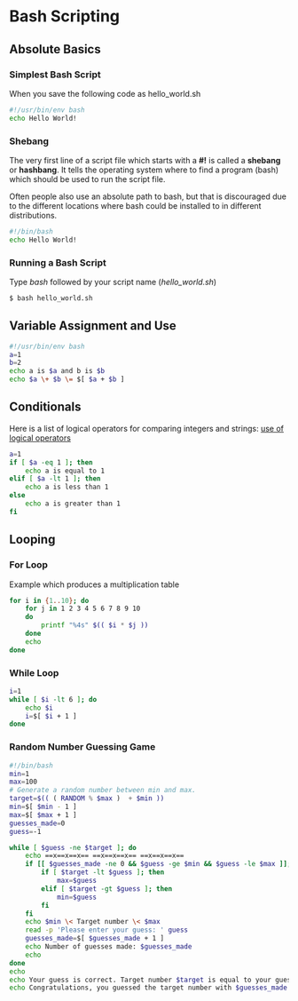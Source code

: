# Bash Scripting

## Absolute Basics

### Simplest Bash Script

When you save the following code as hello_world.sh
```bash
#!/usr/bin/env bash
echo Hello World!
```

### Shebang
The very first line of a script file which starts with a **#!** is called a **shebang** or **hashbang**. It tells the operating system where to find a program (bash) which should be used to run the script file.

Often people also use an absolute path to bash, but that is discouraged due to the different locations where bash could be installed to in different distributions.

```bash
#!/bin/bash
echo Hello World!
```

### Running a Bash Script
Type *bash* followed by your script name (*hello_world.sh*)

```bash
$ bash hello_world.sh
```

## Variable Assignment and Use

```bash
#!/usr/bin/env bash
a=1
b=2
echo a is $a and b is $b
echo $a \+ $b \= $[ $a + $b ]
```

## Conditionals
Here is a list of logical operators for comparing integers and strings: [use of logical operators](http://tldp.org/LDP/abs/html/comparison-ops.html) 

```bash
a=1
if [ $a -eq 1 ]; then
    echo a is equal to 1
elif [ $a -lt 1 ]; then
    echo a is less than 1
else
    echo a is greater than 1
fi
```

## Looping

### For Loop

Example which produces a multiplication table

```bash
for i in {1..10}; do
    for j in 1 2 3 4 5 6 7 8 9 10
    do
        printf "%4s" $(( $i * $j )) 
    done
    echo
done
```

### While Loop

```bash
i=1
while [ $i -lt 6 ]; do
    echo $i
    i=$[ $i + 1 ]
done
```

### Random Number Guessing Game
```bash
#!/bin/bash
min=1
max=100
# Generate a random number between min and max.
target=$(( ( RANDOM % $max )  + $min ))
min=$[ $min - 1 ]
max=$[ $max + 1 ]
guesses_made=0
guess=-1

while [ $guess -ne $target ]; do
    echo ==x==x==x== ==x==x==x== ==x==x==x==
    if [[ $guesses_made -ne 0 && $guess -ge $min && $guess -le $max ]]; then
        if [ $target -lt $guess ]; then
            max=$guess
        elif [ $target -gt $guess ]; then
            min=$guess
        fi
    fi
    echo $min \< Target number \< $max
    read -p 'Please enter your guess: ' guess
    guesses_made=$[ $guesses_made + 1 ]
    echo Number of guesses made: $guesses_made
    echo
done
echo
echo Your guess is correct. Target number $target is equal to your guess $guess.
echo Congratulations, you guessed the target number with $guesses_made guesses.
```
